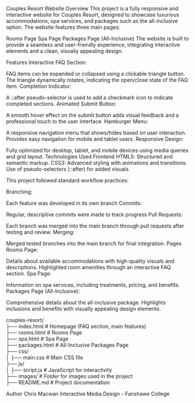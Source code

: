 

Couples Resort Website
Overview
This project is a fully responsive and interactive website for Couples Resort, designed to showcase luxurious accommodations, spa services, and packages such as the all-inclusive option. The website features three main pages:

Rooms Page
Spa Page
Packages Page (All-Inclusive)
The website is built to provide a seamless and user-friendly experience, integrating interactive elements and a clean, visually appealing design.

Features
Interactive FAQ Section:

FAQ items can be expanded or collapsed using a clickable triangle button.
The triangle dynamically rotates, indicating the open/close state of the FAQ item.
Completion Indicator:

A ::after pseudo-selector is used to add a checkmark icon to indicate completed sections.
Animated Submit Button:

A smooth hover effect on the submit button adds visual feedback and a professional touch to the user interface.
Hamburger Menu:

A responsive navigation menu that shows/hides based on user interaction.
Provides easy navigation for mobile and tablet users.
Responsive Design:

Fully optimized for desktop, tablet, and mobile devices using media queries and grid layout.
Technologies Used
Frontend
HTML5: Structured and semantic markup.
CSS3:
Advanced styling with animations and transitions.
Use of pseudo-selectors (::after) for added visuals.

This project followed standard workflow practices:

Branching:

Each feature was developed in its own branch 
Commits:

Regular, descriptive commits were made to track progress 
Pull Requests:

Each branch was merged into the main branch through pull requests after testing and review.
Merging:

Merged tested branches into the main branch for final integration.
Pages
Rooms Page:

Details about available accommodations with high-quality visuals and descriptions.
Highlighted room amenities through an interactive FAQ section.
Spa Page:

Information on spa services, including treatments, pricing, and benefits.
Packages Page (All-Inclusive):

Comprehensive details about the all-inclusive package.
Highlights inclusions and benefits with visually appealing design elements.

couples-resort/  
├── index.html            # Homepage (FAQ section, main features)  
├── rooms.html            # Rooms Page  
├── spa.html              # Spa Page  
├── packages.html         # All-Inclusive Packages Page  
├── css/  
│   ├── main.css          # Main CSS file  
├── js/  
│   ├── script.js         # JavaScript for interactivity  
├── images/               # Folder for images used in the project  
├── README.md             # Project documentation  


Author
Chris Macwan
Interactive Media Design - Fanshawe College

